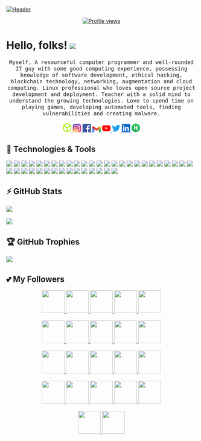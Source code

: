 [![Header](https://github.com/anjaanabishek10/anjaanabishek10/blob/main/name.png "Header")](https://github.com/anjaanabishek10)

<p align="center">
<a href="https://github.com/anjaanabishek10">
<img src="https://komarev.com/ghpvc/?username=anjaanabishek10" alt="Profile views" />
</a>
</p>

# Hello, folks! <img src="https://github.com/anjaanabishek10/anjaanabishek10/blob/main/wave.gif" width="30px">

<p align="center">
<samp>
Myself, A resourceful computer programmer and well-rounded IT guy with some good computing experience, possessing knowledge of software development, ethical hacking, blockchain technology, networking, augmentation and cloud computing. Linux professional who loves open source project development and deployment. Teacher with a solid mind to understand the growing technologies. Love to spend time on playing games, developing automated tools, finding vulnerabilities and creating malware.
</samp>
<br> <br>
<a href="https://app.hackthebox.com/profile/411602">
<img src="https://github.com/anjaanabishek10/anjaanabishek10/blob/main/htb.png" alt="Abishek's HTB" width="22px" />
</a>
<a href="https://www.instagram.com/anjaan.abishek">
<img src="https://github.com/anjaanabishek10/anjaanabishek10/blob/main/instagram.png" alt="Abishek's Instagram" width="22px" />
</a>
<a href="https://www.facebook.com/anjaan.abishek.10">
<img src="https://github.com/anjaanabishek10/anjaanabishek10/blob/main/fb.png" alt="Abishek's Facebook" width="22px" />
</a>
<a href="mailto:anjaanabishek10@gmail.com">
<img src="https://github.com/anjaanabishek10/anjaanabishek10/blob/main/mail.png" alt="Abishek's GMail" width="22px" />
</a>
<a href="https://www.youtube.com/channel/UCdoAOhGv2b9zTF4649rBnZQ">
<img src="https://github.com/anjaanabishek10/anjaanabishek10/blob/main/youtube.svg" alt="Abishek's YouTube" width="22px" />
</a>
<a href="https://twitter.com/AbishekAnjaan">
<img src="https://github.com/anjaanabishek10/anjaanabishek10/blob/main/twitter.svg" alt="Abishek's Twitter" width="22px" />
</a>
<a href="https://www.linkedin.com/in/anjaanabishek">
<img src="https://github.com/anjaanabishek10/anjaanabishek10/blob/main/linkedin.svg" alt="Abishek's LinkedIn" width="22px" />
</a>
<a href="https://www.hackerrank.com/anjaanabishek10">
<img src="https://github.com/anjaanabishek10/anjaanabishek10/blob/main/hackerrank.png" alt="Abishek's HackerRank" width="22px" />
</a>
</p>

## 🔧 Technologies & Tools

[![](https://img.shields.io/badge/OS-Linux-informational?style=flat&logo=linux&logoColor=brightgreen&color=brightgreen)](https://github.com/anjaanabishek10)
[![](https://img.shields.io/badge/OS-Windows-informational?style=flat&logo=windows&logoColor=brightgreen&color=brightgreen)](https://github.com/anjaanabishek10)
[![](https://img.shields.io/badge/OS-Mac-informational?style=flat&logo=apple&logoColor=brightgreen&color=brightgreen)](https://github.com/anjaanabishek10)
[![](https://img.shields.io/badge/Editor-VS%20Code-informational?style=flat&logo=visual-studio-code&logoColor=brightgreen&color=blueviolet)](https://github.com/anjaanabishek10)
[![](https://img.shields.io/badge/Editor-PyCharm-informational?style=flat&logo=pycharm&logoColor=brightgreen&color=blueviolet)](https://github.com/anjaanabishek10)
[![](https://img.shields.io/badge/Editor-Eclipse-informational?style=flat&logo=eclipse&logoColor=brightgreen&color=blueviolet)](https://github.com/anjaanabishek10)
[![](https://img.shields.io/badge/Editor-Atom-informational?style=flat&logo=atom&logoColor=brightgreen&color=blueviolet)](https://github.com/anjaanabishek10)
[![](https://img.shields.io/badge/Editor-Nano-informational?style=flat&logo=nano&logoColor=brightgreen&color=blueviolet)](https://github.com/anjaanabishek10)
[![](https://img.shields.io/badge/Editor-Vim-informational?style=flat&logo=vim&logoColor=brightgreen&color=blueviolet)](https://github.com/anjaanabishek10)
[![](https://img.shields.io/badge/Code-Python-informational?style=flat&logo=python&logoColor=brightgreen&color=blue)](https://github.com/anjaanabishek10)
[![](https://img.shields.io/badge/Code-C-informational?style=flat&logo=c&logoColor=brightgreen&color=blue)](https://github.com/anjaanabishek10)
[![](https://img.shields.io/badge/Code-Java-informational?style=flat&logo=java&logoColor=brightgreen&color=blue)](https://github.com/anjaanabishek10)
[![](https://img.shields.io/badge/Code-Ruby-informational?style=flat&logo=ruby&logoColor=brightgreen&color=blue)](https://github.com/anjaanabishek10)
[![](https://img.shields.io/badge/Code-Perl-informational?style=flat&logo=perl&logoColor=brightgreen&color=blue)](https://github.com/anjaanabishek10)
[![](https://img.shields.io/badge/Code-Swift-informational?style=flat&logo=swift&logoColor=brightgreen&color=blue)](https://github.com/anjaanabishek10)
[![](https://img.shields.io/badge/Tool-Ansible-informational?style=flat&logo=ansible&logoColor=brightgreen&color=yellow)](https://github.com/anjaanabishek10)
[![](https://img.shields.io/badge/Tool-Apache-informational?style=flat&logo=apache&logoColor=brightgreen&color=yellow)](https://github.com/anjaanabishek10)
[![](https://img.shields.io/badge/Tool-Bitbucket-informational?style=flat&logo=bitbucket&logoColor=brightgreen&color=yellow)](https://github.com/anjaanabishek10)
[![](https://img.shields.io/badge/Tool-Cisco-informational?style=flat&logo=cisco&logoColor=brightgreen&color=yellow)](https://github.com/anjaanabishek10)
[![](https://img.shields.io/badge/Tool-CURL-informational?style=flat&logo=curl&logoColor=brightgreen&color=yellow)](https://github.com/anjaanabishek10)
[![](https://img.shields.io/badge/Tool-Docker-informational?style=flat&logo=docker&logoColor=brightgreen&color=yellow)](https://github.com/anjaanabishek10)
[![](https://img.shields.io/badge/Tool-Ethereum-informational?style=flat&logo=ethereum&logoColor=brightgreen&color=yellow)](https://github.com/anjaanabishek10)
[![](https://img.shields.io/badge/Tool-Firebase-informational?style=flat&logo=firebase&logoColor=brightgreen&color=yellow)](https://github.com/anjaanabishek10)
[![](https://img.shields.io/badge/Tool-Git-informational?style=flat&logo=git&logoColor=brightgreen&color=yellow)](https://github.com/anjaanabishek10)
[![](https://img.shields.io/badge/Tool-GitHub-informational?style=flat&logo=github&logoColor=brightgreen&color=yellow)](https://github.com/anjaanabishek10)
[![](https://img.shields.io/badge/Tool-Hyperledger-informational?style=flat&logo=hyperledger&logoColor=brightgreen&color=yellow)](https://github.com/anjaanabishek10)
[![](https://img.shields.io/badge/Tool-Kubernetes-informational?style=flat&logo=kubernetes&logoColor=brightgreen&color=yellow)](https://github.com/anjaanabishek10)
[![](https://img.shields.io/badge/Tool-Linode-informational?style=flat&logo=linode&logoColor=brightgreen&color=yellow)](https://github.com/anjaanabishek10)
[![](https://img.shields.io/badge/Tool-MariaDB-informational?style=flat&logo=mariadb&logoColor=brightgreen&color=yellow)](https://github.com/anjaanabishek10)
[![](https://img.shields.io/badge/Tool-MongoDB-informational?style=flat&logo=mongodb&logoColor=brightgreen&color=yellow)](https://github.com/anjaanabishek10)
[![](https://img.shields.io/badge/Tool-NGINX-informational?style=flat&logo=nginx&logoColor=brightgreen&color=yellow)](https://github.com/anjaanabishek10)
[![](https://img.shields.io/badge/Tool-Ngrok-informational?style=flat&logo=ngrok&logoColor=brightgreen&color=yellow)](https://github.com/anjaanabishek10)
[![](https://img.shields.io/badge/Tool-OWASP-informational?style=flat&logo=owasp&logoColor=brightgreen&color=yellow)](https://github.com/anjaanabishek10)
[![](https://img.shields.io/badge/Tool-Unity-informational?style=flat&logo=unity&logoColor=brightgreen&color=yellow)](https://github.com/anjaanabishek10)
[![](https://img.shields.io/badge/Tool-Unreal%20Engine-informational?style=flat&logo=unreal%20engine&logoColor=brightgreen&color=yellow)](https://github.com/anjaanabishek10)
[![](https://img.shields.io/badge/Tool-VirtualBox-informational?style=flat&logo=virtualbox&logoColor=brightgreen&color=yellow)](https://github.com/anjaanabishek10)
[![](https://img.shields.io/badge/Cloud-AWS-informational?style=flat&logo=amazon%20aws&logoColor=brightgreen&color=9cf)](https://github.com/anjaanabishek10)
[![](https://img.shields.io/badge/Cloud-DigitalOcean-informational?style=flat&logo=digitalocean&logoColor=brightgreen&color=9cf)](https://github.com/anjaanabishek10)
[![](https://img.shields.io/badge/Cloud-Azure-informational?style=flat&logo=microsoft%20azure&logoColor=brightgreen&color=9cf)](https://github.com/anjaanabishek10)
[![](https://img.shields.io/badge/Shell-Bash-informational?style=flat&logo=gnu%20bash&logoColor=brightgreen&color=red)](https://github.com/anjaanabishek10)

## ⚡ GitHub Stats

[![](https://github-readme-stats.vercel.app/api?username=anjaanabishek10&hide_title=true&hide_border=true&show_icons=true&include_all_commits=true&count_private=true&line_height=21&text_color=000&icon_color=000&bg_color=0,ea6161,ffc64d,fffc4d,52fa5a&theme=graywhite)](https://github.com/anjaanabishek10)

[![](https://github-readme-stats.vercel.app/api/top-langs/?username=anjaanabishek10&hide=html&hide_title=true&hide_border=true&layout=compact&langs_count=6&exclude_repo=comp426,Redventures-Movie-Quotes&text_color=000&icon_color=fff&bg_color=0,52fa5a,4dfcff,c64dff&theme=graywhite)](https://github.com/anjaanabishek10)

## 🏆 GitHub Trophies

[![](https://github-profile-trophy.vercel.app/?username=anjaanabishek10&no-bg=true&no-frame=true&theme=onedark)](https://github.com/anjaanabishek10)

## 💕 My Followers

<p align="center">
<a href="https://github.com/ANONYMOUS-ONE-ZERO">
<img src="https://avatars.githubusercontent.com/u/64717341?s=100&v=4" height="60px" width="60px" />
</a> 
<a href="https://github.com/Madhumitha-coder">
<img src="https://avatars.githubusercontent.com/u/84557149?s=100&v=4" height="60px" width="60px" />
</a>
<a href="https://github.com/sankarskr">
<img src="https://avatars.githubusercontent.com/u/55355672?s=100&v=4" height="60px" width="60px" />
</a>
<a href="https://github.com/addycracker">
<img src="https://avatars.githubusercontent.com/u/76240466?s=100&v=4" height="60px" width="60px" />
</a>
<a href="https://github.com/bhavitha-17">
<img src="https://avatars.githubusercontent.com/u/68322606?s=100&v=4" height="60px" width="60px" />
</a>
<br> </br>
<a href="https://github.com/Gibsons5">
<img src="https://avatars.githubusercontent.com/u/61187694?s=100&v=4" height="60px" width="60px" />
</a>
<a href="https://github.com/NandhiniNan">
<img src="https://avatars.githubusercontent.com/u/86849138?s=100&v=4" height="60px" width="60px" />
</a>
<a href="https://github.com/DhanaGopi">
<img src="https://avatars.githubusercontent.com/u/86827933?s=100&v=4" height="60px" width="60px" />
</a>
<a href="https://github.com/Mrithulamaggie2002">
<img src="https://avatars.githubusercontent.com/u/82398572?s=100&v=4" height="60px" width="60px" />
</a>
<a href="https://github.com/catherinraj">
<img src="https://avatars.githubusercontent.com/u/83708996?s=100&v=4" height="60px" width="60px" />
</a>
<br> </br>
<a href="https://github.com/ranjith-3">
<img src="https://avatars.githubusercontent.com/u/54673526?s=100&v=4" height="60px" width="60px" />
</a>
<a href="https://github.com/DARK4NG3LKRYPTON">
<img src="https://avatars.githubusercontent.com/u/86870159?s=100&v=4" height="60px" width="60px" />
</a>
<a href="https://github.com/LeonAkash">
<img src="https://avatars.githubusercontent.com/u/86870159?s=100&v=4" height="60px" width="60px" />
</a>
<a href="https://github.com/stephenstrange55">
<img src="https://avatars.githubusercontent.com/u/62321887?s=100&v=4" height="60px" width="60px" />
</a>
<a href="https://github.com/MATHUMITHAV">
<img src="https://avatars.githubusercontent.com/u/83297844?s=100&v=4" height="60px" width="60px" />
</a>
<br> </br>
<a href="https://github.com/kaviyanjali">
<img src="https://avatars.githubusercontent.com/u/83300210?s=100&v=4" height="60px" width="60px" />
</a>
<a href="https://github.com/VoipSip">
<img src="https://avatars.githubusercontent.com/u/67077544?s=100&v=4" height="60px" width="60px" />
</a>
<a href="https://github.com/I-Infinatoo">
<img src="https://avatars.githubusercontent.com/u/49472731?s=100&v=4" height="60px" width="60px" />
</a>
<a href="https://github.com/SHIVALIKA672">
<img src="https://avatars.githubusercontent.com/u/67701817?s=100&v=4" height="60px" width="60px" />
</a>
<a href="https://github.com/lohit-tamizh">
<img src="https://avatars.githubusercontent.com/u/97113806?s=100&v=4" height="60px" width="60px" />
</a>
<br> </br>
<a href="https://github.com/hackerofhavoc">
<img src="https://avatars.githubusercontent.com/u/84559514?s=100&v=4" height="60px" width="60px" />
</a>
<a href="https://github.com/LostDragon7">
<img src="https://avatars.githubusercontent.com/u/92203021?s=100&v=4" height="60px" width="60px" />
</a>
</p>
